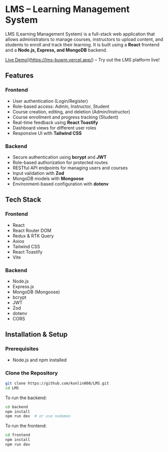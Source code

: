 # LMS – Learning Management System

LMS (Learning Management System) is a full-stack web application that allows administrators to manage courses, instructors to upload content, and students to enroll and track their learning. It is built using a **React** frontend and a **Node.js, Express, and MongoDB** backend.

[Live Demo]([https://lms-live.vercel.app/)](https://lms-buwm.vercel.app/) – Try out the LMS platform live!

## Features

### Frontend

- User authentication (Login/Register)
- Role-based access: Admin, Instructor, Student
- Course creation, editing, and deletion (Admin/Instructor)
- Course enrollment and progress tracking (Student)
- Real-time feedback using **React Toastify**
- Dashboard views for different user roles
- Responsive UI with **Tailwind CSS**

### Backend

- Secure authentication using **bcrypt** and **JWT**
- Role-based authorization for protected routes
- RESTful API endpoints for managing users and courses
- Input validation with **Zod**
- MongoDB models with **Mongoose**
- Environment-based configuration with **dotenv**

## Tech Stack

### Frontend

- React
- React Router DOM
- Redux & RTK Query
- Axios
- Tailwind CSS
- React Toastify
- Vite

### Backend

- Node.js
- Express.js
- MongoDB (Mongoose)
- bcrypt
- JWT
- Zod
- dotenv
- CORS

## Installation & Setup

### Prerequisites

- Node.js and npm installed

### Clone the Repository

```bash
git clone https://github.com/konlin008/LMS.git
cd LMS
```

To run the backend:

```bash
cd backend
npm install
npm run dev  # or use nodemon
```

To run the frontend:

```bash
cd frontend
npm install
npm run dev
```
